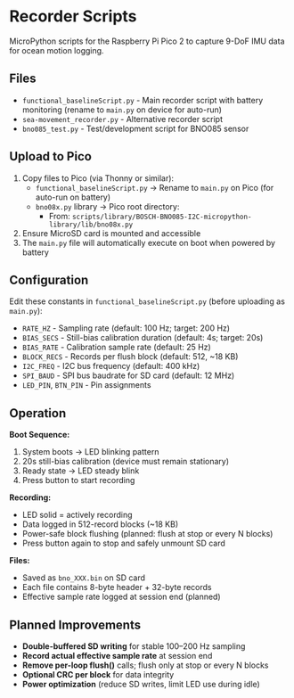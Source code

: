 # Recorder Scripts

MicroPython scripts for the Raspberry Pi Pico 2 to capture 9-DoF IMU data for ocean motion logging.

## Files

- `functional_baselineScript.py` - Main recorder script with battery monitoring (rename to `main.py` on device for auto-run)
- `sea-movement_recorder.py` - Alternative recorder script
- `bno085_test.py` - Test/development script for BNO085 sensor

## Upload to Pico

1. Copy files to Pico (via Thonny or similar):
   - `functional_baselineScript.py` → Rename to `main.py` on Pico (for auto-run on battery)
   - `bno08x.py` library → Pico root directory:
     - From: `scripts/library/BOSCH-BNO085-I2C-micropython-library/lib/bno08x.py`
2. Ensure MicroSD card is mounted and accessible
3. The `main.py` file will automatically execute on boot when powered by battery

## Configuration

Edit these constants in `functional_baselineScript.py` (before uploading as `main.py`):
- `RATE_HZ` - Sampling rate (default: 100 Hz; target: 200 Hz)
- `BIAS_SECS` - Still-bias calibration duration (default: 4s; target: 20s)
- `BIAS_RATE` - Calibration sample rate (default: 25 Hz)
- `BLOCK_RECS` - Records per flush block (default: 512, ~18 KB)
- `I2C_FREQ` - I2C bus frequency (default: 400 kHz)
- `SPI_BAUD` - SPI bus baudrate for SD card (default: 12 MHz)
- `LED_PIN`, `BTN_PIN` - Pin assignments

## Operation

**Boot Sequence:**
1. System boots → LED blinking pattern
2. 20s still-bias calibration (device must remain stationary)
3. Ready state → LED steady blink
4. Press button to start recording

**Recording:**
- LED solid = actively recording
- Data logged in 512-record blocks (~18 KB)
- Power-safe block flushing (planned: flush at stop or every N blocks)
- Press button again to stop and safely unmount SD card

**Files:**
- Saved as `bno_XXX.bin` on SD card
- Each file contains 8-byte header + 32-byte records
- Effective sample rate logged at session end (planned)

## Planned Improvements

- **Double-buffered SD writing** for stable 100–200 Hz sampling
- **Record actual effective sample rate** at session end
- **Remove per-loop flush()** calls; flush only at stop or every N blocks
- **Optional CRC per block** for data integrity
- **Power optimization** (reduce SD writes, limit LED use during idle)